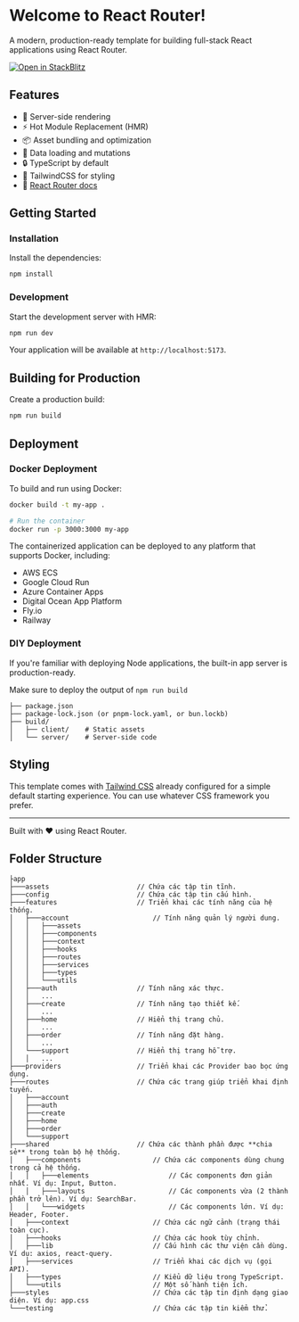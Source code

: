 # Welcome to React Router!

A modern, production-ready template for building full-stack React applications using React Router.

[![Open in StackBlitz](https://developer.stackblitz.com/img/open_in_stackblitz.svg)](https://stackblitz.com/github/remix-run/react-router-templates/tree/main/default)

## Features

- 🚀 Server-side rendering
- ⚡️ Hot Module Replacement (HMR)
- 📦 Asset bundling and optimization
- 🔄 Data loading and mutations
- 🔒 TypeScript by default
- 🎉 TailwindCSS for styling
- 📖 [React Router docs](https://reactrouter.com/)

## Getting Started

### Installation

Install the dependencies:

```bash
npm install
```

### Development

Start the development server with HMR:

```bash
npm run dev
```

Your application will be available at `http://localhost:5173`.

## Building for Production

Create a production build:

```bash
npm run build
```

## Deployment

### Docker Deployment

To build and run using Docker:

```bash
docker build -t my-app .

# Run the container
docker run -p 3000:3000 my-app
```

The containerized application can be deployed to any platform that supports Docker, including:

- AWS ECS
- Google Cloud Run
- Azure Container Apps
- Digital Ocean App Platform
- Fly.io
- Railway

### DIY Deployment

If you're familiar with deploying Node applications, the built-in app server is production-ready.

Make sure to deploy the output of `npm run build`

```
├── package.json
├── package-lock.json (or pnpm-lock.yaml, or bun.lockb)
├── build/
│   ├── client/    # Static assets
│   └── server/    # Server-side code
```

## Styling

This template comes with [Tailwind CSS](https://tailwindcss.com/) already configured for a simple default starting experience. You can use whatever CSS framework you prefer.

---

Built with ❤️ using React Router.

## Folder Structure
```
├app
├───assets                      // Chứa các tập tin tĩnh.
├───config                      // Chứa các tập tin cấu hình.
├───features                    // Triển khai các tính năng của hệ thống.
│   ├───account                     // Tính năng quản lý người dung.
│   │   ├───assets
│   │   ├───components
│   │   ├───context
│   │   ├───hooks
│   │   ├───routes
│   │   ├───services
│   │   ├───types
│   │   └───utils
│   ├───auth                    // Tính năng xác thực.
│   │   ...
│   ├───create                  // Tính năng tạo thiết kế.
│   │   ...
│   ├───home                    // Hiển thị trang chủ.
│   │   ...
│   ├───order                   // Tính năng đặt hàng.
│   │   ...
│   └───support                 // Hiển thị trang hỗ trợ.
│   │   ...
├───providers                   // Triển khai các Provider bao bọc ứng dụng.
├───routes                      // Chứa các trang giúp triển khai định tuyến.
│   ├───account
│   ├───auth
│   ├───create
│   ├───home
│   ├───order
│   └───support
├───shared                      // Chứa các thành phần được **chia sẻ** trong toàn bộ hệ thống.
│   ├───components                  // Chứa các components dùng chung trong cả hệ thống.
│   │   ├───elements                    // Các components đơn giản nhất. Ví dụ: Input, Button.
│   │   ├───layouts                     // Các components vừa (2 thành phần trở lên). Ví dụ: SearchBar.
│   │   └───widgets                     // Các components lớn. Ví dụ: Header, Footer.
│   ├───context                     // Chứa các ngữ cảnh (trạng thái toàn cục).
│   ├───hooks                       // Chứa các hook tùy chỉnh.
│   ├───lib                         // Cấu hình các thư viện cần dùng. Ví dụ: axios, react-query.
│   ├───services                    // Triển khai các dịch vụ (gọi API).
│   ├───types                       // Kiểu dữ liệu trong TypeScript.
│   └───utils                       // Một số hành tiện ích.
├───styles                          // Chứa các tập tin định dạng giao diện. Ví dụ: app.css
└───testing                         // Chứa các tập tin kiểm thử.
```